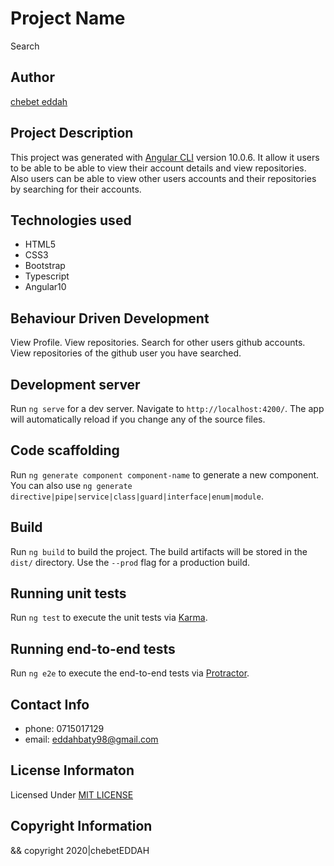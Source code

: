 # Project Name

Search

## Author

[chebet eddah](github.com/batyrotich)

## Project Description

This project was generated with [Angular CLI](https://github.com/angular/angular-cli) version 10.0.6. It allow it users to be able to be able to view their account details and view repositories. Also users can be able to view other users accounts and their repositories by searching for their accounts.

## Technologies used

+ HTML5
+ CSS3
+ Bootstrap
+ Typescript
+ Angular10

## Behaviour Driven Development

View Profile.
View repositories.
Search for other users github accounts.
View repositories of the github user you have searched.

## Development server

Run `ng serve` for a dev server. Navigate to `http://localhost:4200/`. The app will automatically reload if you change any of the source files.

## Code scaffolding

Run `ng generate component component-name` to generate a new component. You can also use `ng generate directive|pipe|service|class|guard|interface|enum|module`.

## Build

Run `ng build` to build the project. The build artifacts will be stored in the `dist/` directory. Use the `--prod` flag for a production build.

## Running unit tests

Run `ng test` to execute the unit tests via [Karma](https://karma-runner.github.io).

## Running end-to-end tests

Run `ng e2e` to execute the end-to-end tests via [Protractor](http://www.protractortest.org/).

## Contact Info

+ phone: 0715017129
+ email: eddahbaty98@gmail.com

## License Informaton

Licensed Under [MIT LICENSE](https://github.com/batyrotich/Search/community/license/new?branch=master&template=mit)

## Copyright Information

 && copyright 2020|chebetEDDAH
